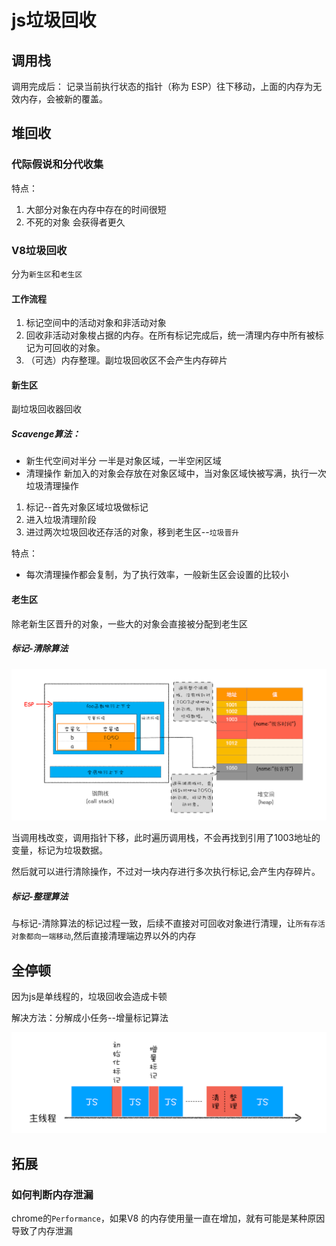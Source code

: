 # js垃圾回收
## 调用栈
调用完成后：
记录当前执行状态的指针（称为 ESP）往下移动，上面的内存为无效内存，会被新的覆盖。

## 堆回收
### 代际假说和分代收集
特点：
1. 大部分对象在内存中存在的时间很短
2. 不死的对象 会获得者更久

### V8垃圾回收
分为`新生区`和`老生区`

#### 工作流程
1. 标记空间中的活动对象和非活动对象
2. 回收非活动对象梭占据的内存。在所有标记完成后，统一清理内存中所有被标记为可回收的对象。
3. （可选）内存整理。副垃圾回收区不会产生内存碎片

#### 新生区
副垃圾回收器回收

##### Scavenge算法：
- 新生代空间对半分
一半是对象区域，一半空闲区域
- 清理操作
新加入的对象会存放在对象区域中，当对象区域快被写满，执行一次垃圾清理操作
1. 标记--首先对象区域垃圾做标记
2. 进入垃圾清理阶段
3. 进过两次垃圾回收还存活的对象，移到老生区--`垃圾晋升`

特点：
- 每次清理操作都会复制，为了执行效率，一般新生区会设置的比较小

#### 老生区 
除老新生区晋升的对象，一些大的对象会直接被分配到老生区

##### 标记-清除算法
<img src="./image/堆回收.png" alt="堆回收" />

当调用栈改变，调用指针下移，此时遍历调用栈，不会再找到引用了1003地址的变量，标记为垃圾数据。

然后就可以进行清除操作，不过对一块内存进行多次执行标记,会产生内存碎片。

##### 标记-整理算法
与标记-清除算法的标记过程一致，后续不直接对可回收对象进行清理，让`所有存活对象都向一端移动`,然后直接清理端边界以外的内存









## 全停顿
因为js是单线程的，垃圾回收会造成卡顿

解决方法：分解成小任务--增量标记算法

<img src="./image/增量标记算法.png" alt="增量标记算法" />

## 拓展
### 如何判断内存泄漏
chrome的`Performance`，如果V8 的内存使用量一直在增加，就有可能是某种原因导致了内存泄漏